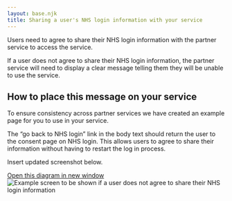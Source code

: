 ```yaml
---
layout: base.njk
title: Sharing a user's NHS login information with your service
---
```


Users need to agree to share their NHS login information with the partner service to access the service.

If a user does not agree to share their NHS login information, the partner service will need to display a clear message telling them they will be unable to use the service.


## How to place this message on your service 

To ensure consistency across partner services we have created an example page for you to use in your service.

The “go back to NHS login” link in the body text should return the user to the consent page on NHS login. This allows users to agree to share their information without having to restart the log in process.

Insert updated screenshot below.

<div class="design-example">
<a href="https://raw.githubusercontent.com/nhsconnect/nhslogin/main/src/images/gp-credentials-diagram.png" class="design-example__pop-out" target="_blank">Open this diagram in new window</a>
    <div class="code-embed">
    <img class="nhsuk-image__img" src="https://github.com/nhsconnect/nhslogin/raw/main/src/images/XXX.png" alt="Example screen to be shown if a user does not agree to share their NHS login information">
</div>
</div>
